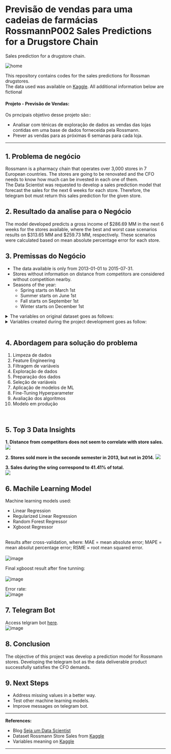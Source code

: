 # Previsão de vendas para uma cadeias de farmácias RossmannP002 Sales Predictions for a Drugstore Chain
Sales prediction for a drugstore chain.

![home](https://www.gsmmaniak.pl/wp-content/uploads/gsmmaniak/2019/03/rossmann-wypuscil-promocje-w-black-friday-ale-mocno-sie-przeliczyl-rozwscieczeni-klienci-skladaja-skargi-zwykle-zlodziejstwo-2389046.jpg) 

This repository contains codes for the sales predictions for Rossman drugstores. <br>
The data used was available on [Kaggle](https://www.kaggle.com/c/rossmann-store-sales). All additional information below are fictional

#### Projeto - Previsão de Vendas:
Os prncipais objetivo desse projeto são::
* Analisar com ténicas de exploração de dados as vendas das lojas contidas em uma base de dados forneceida pela Rossmann.
* Prever as vendas para as próximas 6 semanas para cada loja.

---
## 1. Problema de negócio
Rossmann is a pharmacy chain that operates over 3,000 stores in 7 European countries. The stores are going to be renovated and the CFO needs to know how much can be invested in each one of them. <br>
The Data Scientist was requested to develop a sales prediction model that  forecast the sales for the next 6 weeks for each store. Therefore, the telegram bot must return this sales prediction for the given store.

## 2. Resultado da analise para o Negócio
The model developed predicts a gross income of $286.69 MM in the next 6 weeks for the stores available, where the best and worst case scenarios results on $313.65 MM and $259.73 MM, respectively. These scenarios were calculated based on mean absolute percentage error for each store.
<br>

## 3. Premissas do Negócio
* The data available is only from 2013-01-01 to 2015-07-31.
* Stores without information on distance from competitors are considered without competition nearby.
* Seasons of the year:<br>
   * Spring starts on March 1st<br>
   * Summer starts on June 1st<br>
   * Fall starts on September 1st<br>
   * Winter starts on December 1st<br>
<details><summary>The variables on original dataset goes as follows:</summary><br>

Variable | Definition
------------ | -------------
|store | unique ID for each store|
|days_of_week | weekday, starting 1 as Monday. |
|date | date that the sales occurred |
|sales | amount of products or services sold in one day  |
|customers | number of customers |
|open | whether the store was open (1) or closed (0)|
|promo | whether the store was participating on a promotion (1) or not (0)|
|sate_holiday | whether it was a state holiday (a=public holiday, b=easter holiday, c=christmas) or not (0) |
|store_type | designates the store model as a, b, c or d. |
|assortment | indicates the store assorment as: a=basic, b=extra, c=extended |
|competition_distance | distance in meters to the nearest competitor store |
|competition_open_since_month | the approximate month competitor was opened |
|competition_open_since_year | the approximate year competitor was opened |
|promo2 | wheter the store was participating on a consecutive promotion (1) or not (0)|
|promo2_since_week | indicates the calendar week the store was participating in promo2 |
|promo2_since_year | indicates the year the store was participating in promo2 |
|promo2_interval | indicates the intervals in which promo2 started |
</details>

<details><summary>Variables created during the project development goes as follow:</summary><br>

Variable | Definition
------------ | -------------
| year | year from date that the sales occurred |
| month | month from date that the sales occurred |
| day | day from date that the sales occurred |
| week_of_year | week of the year from date that the sales occurred, considering the first week of a year a thursday and begins at 1. (int type) |
| year_week | week of the year from date that the sales occurred, considering the first week of a year with a monday and begins at 0. (object type, %Y-%W) |
| season | season from date that the sales occurred |
| competition_open_since | concatenation of 'competition_open_since_year' and 'competition_open_since_month' |
| competition_open_timeinmonths | calculates the time in months that competitor has been open based on the purchased date |
| promo2_since | concatenation of 'promo2_since_year' and 'promo2_since_week' |
| promo2_since_timeinweeks | calculates the time in weeks that promotion began based on the purchased date |
| month_map | month from date that the sales occurred as auxiliar feature |
| is_promo2 | whether the purchase occurred during an active promo2 (1) or not (0)  |
<!-- | x | xxx | -->
</details><br>

## 4. Abordagem para solução do problema
1. Limpeza de dados
2. Feature Engineering
3. Filtragem de variáveis
4. Exploração de dados
5. Preparação dos dados
6. Seleção de variáveis
7. Aplicação de modelos de ML
8. Fine-Tuning Hyperparameter
9. Avaliação dos algoritmos
10. Modelo em produção
<br>

## 5. Top 3 Data Insights
**1. Distance from competitors does not seem to correlate with store sales.** 
<img src="https://user-images.githubusercontent.com/77681284/152861743-97d3a616-0ea7-4129-b250-4fe99f025f9d.png">

**2. Stores sold more in the seconde semester in 2013, but not in 2014.**
<img src="https://user-images.githubusercontent.com/77681284/152862286-1c72acf6-ddbb-47f0-84c0-827ed6029f7d.png">

**3. Sales during the sring correspond to 41.41% of total.**<br>
<img src="https://user-images.githubusercontent.com/77681284/152863943-f8b28f40-5e6f-4c9b-9aec-b035d8f66a32.png">
<br>

## 6. Machile Learning Model
Machine learning models used:
* Linear Regression
* Regularized Linear Regression
* Random Forest Regressor
* Xgboost Regressor <br><br>

Results after cross-validation, where:
MAE = mean absolute error;
MAPE = mean absolut percentage error;
RSME = root mean squared error.<br><br>
![image](https://user-images.githubusercontent.com/77681284/152865017-82031281-0faa-4621-ac08-e7ef30bf4dd3.png)

Final xgboost result after fine tunning:<br><br>
![image](https://user-images.githubusercontent.com/77681284/152865128-2ffe1a2e-ab84-405d-a323-44af6c71d95e.png)

Error rate: <br>
![image](https://user-images.githubusercontent.com/77681284/152866889-f0980683-cf4f-4912-b5e8-ba00f8f41887.png)


## 7. Telegram Bot
Access telgram bot [here](https://t.me/rossmannMBA_bot).<br>
![image](https://user-images.githubusercontent.com/77681284/152866141-84e53ce0-b44d-4e25-8614-dce0e3b36368.png)


## 8. Conclusion
The objective of this project was develop a prediction model for Rossmann stores. Developing the telegram bot as the data deliverable product successfully satisfies the CFO demands.

## 9. Next Steps
* Address missing values in a better way.
* Test other machine learning models.
* Improve messages on telegram bot.

----
**References:**
* Blog [Seja um Data Scientist](https://sejaumdatascientist.com/eu-criei-esse-projeto-e-consegui-meu-primeiro-emprego-como-data-scientist/)
* Dataset Rossmann Store Sales from [Kaggle](https://www.kaggle.com/c/rossmann-store-sales/overview)
* Variables meaning on [Kaggle](https://www.kaggle.com/c/rossmann-store-sales/data)

----

